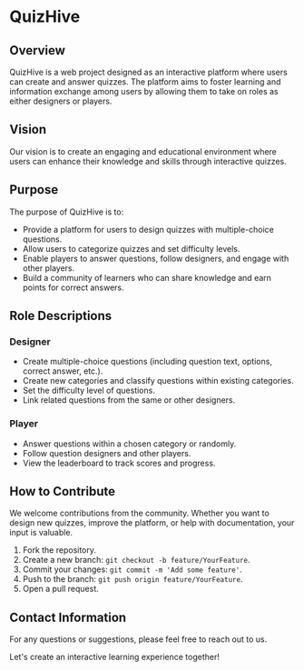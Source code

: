 # QuizHive

## Overview
QuizHive is a web project designed as an interactive platform where users can create and answer quizzes. The platform aims to foster learning and information exchange among users by allowing them to take on roles as either designers or players.

## Vision
Our vision is to create an engaging and educational environment where users can enhance their knowledge and skills through interactive quizzes.

## Purpose
The purpose of QuizHive is to:
- Provide a platform for users to design quizzes with multiple-choice questions.
- Allow users to categorize quizzes and set difficulty levels.
- Enable players to answer questions, follow designers, and engage with other players.
- Build a community of learners who can share knowledge and earn points for correct answers.

## Role Descriptions

### Designer
- Create multiple-choice questions (including question text, options, correct answer, etc.).
- Create new categories and classify questions within existing categories.
- Set the difficulty level of questions.
- Link related questions from the same or other designers.

### Player
- Answer questions within a chosen category or randomly.
- Follow question designers and other players.
- View the leaderboard to track scores and progress.

## How to Contribute
We welcome contributions from the community. Whether you want to design new quizzes, improve the platform, or help with documentation, your input is valuable.

1. Fork the repository.
2. Create a new branch: `git checkout -b feature/YourFeature`.
3. Commit your changes: `git commit -m 'Add some feature'`.
4. Push to the branch: `git push origin feature/YourFeature`.
5. Open a pull request.

## Contact Information
For any questions or suggestions, please feel free to reach out to us.

Let's create an interactive learning experience together!
